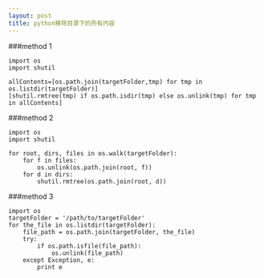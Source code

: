 ```yaml
---
layout: post
title: python移除目录下的所有内容
---
```

###method 1

    import os
    import shutil

    allContents=[os.path.join(targetFolder,tmp) for tmp in os.listdir(targetFolder)]
    [shutil.rmtree(tmp) if os.path.isdir(tmp) else os.unlink(tmp) for tmp in allContents]

###method 2

    import os
    import shutil

    for root, dirs, files in os.walk(targetFolder):
        for f in files:
            os.unlink(os.path.join(root, f))
        for d in dirs:
            shutil.rmtree(os.path.join(root, d))

###method 3

    import os 
    targetFolder = '/path/to/targetFolder'
    for the_file in os.listdir(targetFolder):
        file_path = os.path.join(targetFolder, the_file)
        try:
            if os.path.isfile(file_path):
                os.unlink(file_path)
        except Exception, e:
            print e